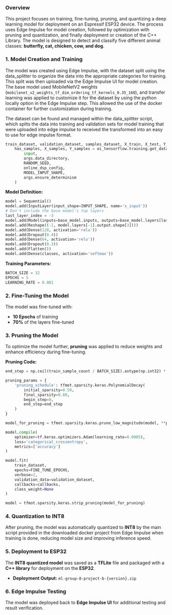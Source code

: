 ### **Overview**

This project focuses on training, fine-tuning, pruning, and quantizing a deep learning model for deployment on an Espressif ESP32 device. The process uses Edge Impulse for model creation, followed by optimization with pruning and quantization, and finally deployment or creation of the C++ Library. The model is designed to detect and classify five different animal classes: **butterfly, cat, chicken, cow, and dog**.

### **1. Model Creation and Training**

The model was created using Edge Impulse, with the dataset split using the data_splitter to organize the data into the appropriate categories for training. This split was then uploaded via the Edge Impulse UI for model creation. The base model used MobileNetV2 weights (`mobilenet_v2_weights_tf_dim_ordering_tf_kernels_0.35_160`), and transfer learning was applied to customize it for the dataset by using the python locally option in the Edge Impulse step. This allowed the use of the docker container for further customization during training.

The dataset can be found and managed within the data_splitter script, which splits the data into training and validation sets for model training that were uploaded into edge impulse to received the transformed into an easy to use for edge impulse format.

```python
train_dataset, validation_dataset, samples_dataset, X_train, X_test, Y_train, Y_test, \
    has_samples, X_samples, Y_samples = ei_tensorflow.training.get_dataset_from_folder(
        input,
        args.data_directory,
        RANDOM_SEED,
        online_dsp_config,
        MODEL_INPUT_SHAPE,
        args.ensure_determinism
    )
```

**Model Definition:**

```python
model = Sequential()
model.add(InputLayer(input_shape=INPUT_SHAPE, name='x_input'))
# Don't include the base model's top layers
last_layer_index = -3
model.add(Model(inputs=base_model.inputs, outputs=base_model.layers[last_layer_index].output))
model.add(Reshape((-1, model.layers[-1].output.shape[3])))
model.add(Dense(128, activation='relu'))
model.add(Dropout(0.4))
model.add(Dense(64, activation='relu'))
model.add(Dropout(0.3))
model.add(Flatten())
model.add(Dense(classes, activation='softmax'))
```

**Training Parameters:**

```python
BATCH_SIZE = 32
EPOCHS = 5
LEARNING_RATE = 0.001
```

### **2. Fine-Tuning the Model**

The model was fine-tuned with:

* **10 Epochs** of training
* **70%** of the layers fine-tuned

### **3. Pruning the Model**

To optimize the model further, **pruning** was applied to reduce weights and enhance efficiency during fine-tuning.

**Pruning Code:**

```python
end_step = np.ceil(train_sample_count / BATCH_SIZE).astype(np.int32) * EPOCHS

pruning_params = {
    'pruning_schedule': tfmot.sparsity.keras.PolynomialDecay(
        initial_sparsity=0.50,
        final_sparsity=0.80,
        begin_step=0,
        end_step=end_step
    )
}

model_for_pruning = tfmot.sparsity.keras.prune_low_magnitude(model, **pruning_params)

model.compile(
    optimizer=tf.keras.optimizers.Adam(learning_rate=0.0005),
    loss='categorical_crossentropy',
    metrics=['accuracy']
)

model.fit(
    train_dataset,
    epochs=FINE_TUNE_EPOCHS,
    verbose=2,
    validation_data=validation_dataset,
    callbacks=callbacks,
    class_weight=None
)

model = tfmot.sparsity.keras.strip_pruning(model_for_pruning)
```

### **4. Quantization to INT8**

After pruning, the model was automatically quantized to **INT8** by the main script provided in the downloaded docker project from Edge Impulse when training is done, reducing model size and improving inference speed.

### **5. Deployment to ESP32**

The **INT8 quantized model** was saved as a **TFLite** file and packaged with a **C++ library** for deployment on the **ESP32**.

* **Deployment Output:** `ml-group-8-project-b-{version}.zip`

### **6. Edge Impulse Testing**

The model was deployed back to **Edge Impulse UI** for additional testing and result verification.

